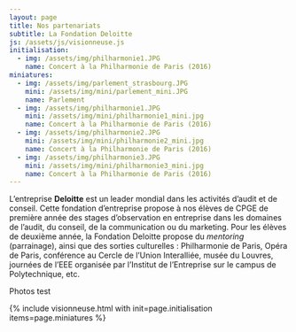 ```yaml
---
layout: page
title: Nos partenariats
subtitle: La Fondation Deloitte
js: /assets/js/visionneuse.js
initialisation:
  - img: /assets/img/philharmonie1.JPG
    name: Concert à la Philharmonie de Paris (2016)
miniatures: 
  - img: /assets/img/parlement_strasbourg.JPG
    mini: /assets/img/mini/parlement_mini.JPG
    name: Parlement
  - img: /assets/img/philharmonie1.JPG
    mini: /assets/img/mini/philharmonie1_mini.jpg
    name: Concert à la Philharmonie de Paris (2016)
  - img: /assets/img/philharmonie2.JPG
    mini: /assets/img/mini/philharmonie2_mini.jpg
    name: Concert à la Philharmonie de Paris (2016)
  - img: /assets/img/philharmonie3.JPG
    mini: /assets/img/mini/philharmonie3_mini.jpg
    name: Concert à la Philharmonie de Paris (2016)
---
```


L’entreprise **Deloitte** est un leader mondial dans les activités d’audit et de conseil. Cette fondation d’entreprise propose à nos élèves de CPGE de première année des stages d’observation en entreprise dans les domaines de l’audit, du conseil, de la communication ou du marketing. Pour les élèves de deuxième année, la Fondation Deloitte propose du *mentoring* (parrainage), ainsi que des sorties culturelles : Philharmonie de Paris, Opéra de Paris, conférence au Cercle de l’Union Interalliée, musée du Louvres, journées de l’EEE organisée par l’Institut de l’Entreprise sur le campus de Polytechnique, etc.

Photos test

{% include visionneuse.html with init=page.initialisation  items=page.miniatures %}
